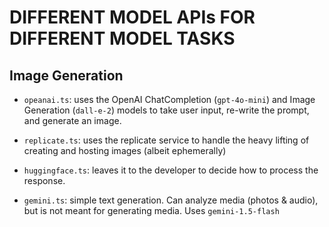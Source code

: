 # DIFFERENT MODEL APIs FOR DIFFERENT MODEL TASKS

## Image Generation

- `opeanai.ts`: uses the OpenAI ChatCompletion (`gpt-4o-mini`) and Image Generation (`dall-e-2`) models to take user input, re-write the prompt, and generate an image.

- `replicate.ts`: uses the replicate service to handle the heavy lifting of creating and hosting images (albeit ephemerally)

- `huggingface.ts`: leaves it to the developer to decide how to process the response.

- `gemini.ts`: simple text generation. Can analyze media (photos & audio), but is not meant for generating media. Uses `gemini-1.5-flash`
 



